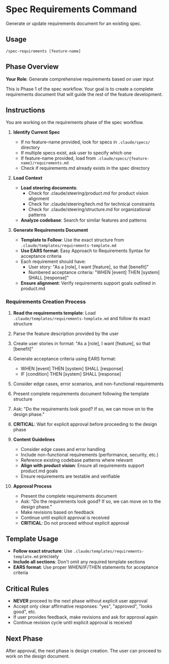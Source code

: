 # Spec Requirements Command

Generate or update requirements document for an existing spec.

## Usage
```
/spec-requirements [feature-name]
```

## Phase Overview
**Your Role**: Generate comprehensive requirements based on user input

This is Phase 1 of the spec workflow. Your goal is to create a complete requirements document that will guide the rest of the feature development.

## Instructions
You are working on the requirements phase of the spec workflow.

1. **Identify Current Spec**
   - If no feature-name provided, look for specs in `.claude/specs/` directory
   - If multiple specs exist, ask user to specify which one
   - If feature-name provided, load from `.claude/specs/{feature-name}/requirements.md`
   - Check if requirements.md already exists in the spec directory

2. **Load Context**
   - **Load steering documents**: 
     - Check for .claude/steering/product.md for product vision alignment
     - Check for .claude/steering/tech.md for technical constraints
     - Check for .claude/steering/structure.md for organizational patterns
   - **Analyze codebase**: Search for similar features and patterns

3. **Generate Requirements Document**
   - **Template to Follow**: Use the exact structure from `.claude/templates/requirements-template.md`
   - **Use EARS format**: Easy Approach to Requirements Syntax for acceptance criteria
   - Each requirement should have:
     - User story: "As a [role], I want [feature], so that [benefit]"
     - Numbered acceptance criteria: "WHEN [event] THEN [system] SHALL [response]"
   - **Ensure alignment**: Verify requirements support goals outlined in product.md

### Requirements Creation Process
1. **Read the requirements template**: Load `.claude/templates/requirements-template.md` and follow its exact structure
2. Parse the feature description provided by the user
3. Create user stories in format: "As a [role], I want [feature], so that [benefit]"
4. Generate acceptance criteria using EARS format:
   - WHEN [event] THEN [system] SHALL [response]
   - IF [condition] THEN [system] SHALL [response]
5. Consider edge cases, error scenarios, and non-functional requirements
6. Present complete requirements document following the template structure
7. Ask: "Do the requirements look good? If so, we can move on to the design phase."
8. **CRITICAL**: Wait for explicit approval before proceeding to the design phase

4. **Content Guidelines**
   - Consider edge cases and error handling
   - Include non-functional requirements (performance, security, etc.)
   - Reference existing codebase patterns where relevant
   - **Align with product vision**: Ensure all requirements support product.md goals
   - Ensure requirements are testable and verifiable

5. **Approval Process**
   - Present the complete requirements document
   - Ask: "Do the requirements look good? If so, we can move on to the design phase."
   - Make revisions based on feedback
   - Continue until explicit approval is received
   - **CRITICAL**: Do not proceed without explicit approval

## Template Usage
- **Follow exact structure**: Use `.claude/templates/requirements-template.md` precisely
- **Include all sections**: Don't omit any required template sections
- **EARS format**: Use proper WHEN/IF/THEN statements for acceptance criteria

## Critical Rules
- **NEVER** proceed to the next phase without explicit user approval
- Accept only clear affirmative responses: "yes", "approved", "looks good", etc.
- If user provides feedback, make revisions and ask for approval again
- Continue revision cycle until explicit approval is received

## Next Phase
After approval, the next phase is design creation. The user can proceed to work on the design document.
